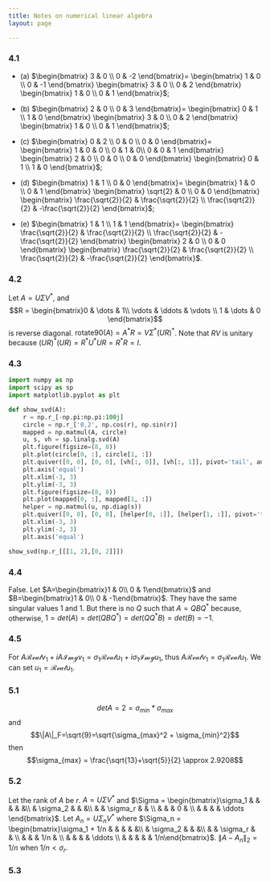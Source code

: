 ```yaml
---
title: Notes on numerical linear algebra
layout: page

---
```


### 4.1
- (a) $\begin{bmatrix}
3 & 0 \\
0 & -2
\end{bmatrix}=
\begin{bmatrix}
1 & 0 \\
0 & -1
\end{bmatrix}
\begin{bmatrix}
3 & 0 \\
0 & 2
\end{bmatrix}
\begin{bmatrix}
1 & 0 \\
0 & 1
\end{bmatrix}$;

- (b) $\begin{bmatrix}
2 & 0 \\
0 & 3
\end{bmatrix}=
\begin{bmatrix}
0 & 1 \\
1 & 0
\end{bmatrix}
\begin{bmatrix}
3 & 0 \\
0 & 2
\end{bmatrix}
\begin{bmatrix}
1 & 0 \\
0 & 1
\end{bmatrix}$;

- \(c\) $\begin{bmatrix}
0 & 2 \\
0 & 0 \\
0 & 0
\end{bmatrix}=
\begin{bmatrix}
1 & 0 & 0 \\
0 & 1 & 0\\
0 & 0 & 1
\end{bmatrix}
\begin{bmatrix}
2 & 0 \\
0 & 0 \\
0 & 0
\end{bmatrix}
\begin{bmatrix}
0 & 1 \\
1 & 0
\end{bmatrix}$;

- (d) $\begin{bmatrix}
1 & 1 \\
0 & 0
\end{bmatrix}=
\begin{bmatrix}
1 & 0  \\
0 & 1
\end{bmatrix}
\begin{bmatrix}
\sqrt{2} & 0 \\
0 & 0
\end{bmatrix}
\begin{bmatrix}
\frac{\sqrt{2}}{2} & \frac{\sqrt{2}}{2} \\
\frac{\sqrt{2}}{2} & -\frac{\sqrt{2}}{2}
\end{bmatrix}$;

- (e) $\begin{bmatrix}
1 & 1 \\
1 & 1
\end{bmatrix}=
\begin{bmatrix}
\frac{\sqrt{2}}{2} & \frac{\sqrt{2}}{2}  \\
\frac{\sqrt{2}}{2} & -\frac{\sqrt{2}}{2}
\end{bmatrix}
\begin{bmatrix}
2 & 0 \\
0 & 0
\end{bmatrix}
\begin{bmatrix}
\frac{\sqrt{2}}{2} & \frac{\sqrt{2}}{2} \\
\frac{\sqrt{2}}{2} & -\frac{\sqrt{2}}{2}
\end{bmatrix}$.

### 4.2
Let $A=U\Sigma V^*$, and
$$R = \begin{bmatrix}0 & \dots & 1\\ \vdots & \ddots & \vdots \\ 1 & \dots & 0 \end{bmatrix}$$
is reverse diagonal. $\text{rotate90}(A)=A^*R=V\Sigma^*(UR)^*$.  Note that $RV$ is unitary because $(UR)^*(UR)=R^*U^*UR=R^*R=I$.

### 4.3
```python
import numpy as np
import scipy as sp
import matplotlib.pyplot as plt

def show_svd(A):
	r = np.r_[-np.pi:np.pi:100j]
	circle = np.r_['0,2', np.cos(r), np.sin(r)]
	mapped = np.matmul(A, circle)
	u, s, vh = sp.linalg.svd(A)
	plt.figure(figsize=(8, 8))
	plt.plot(circle[0, :], circle[1, :])
	plt.quiver([0, 0], [0, 0], [vh[:, 0]], [vh[:, 1]], pivot='tail', angles='xy', scale_units='xy', scale=1.)
	plt.axis('equal')
	plt.xlim(-3, 3)
	plt.ylim(-3, 3)
	plt.figure(figsize=(8, 8))
	plt.plot(mapped[0, :], mapped[1, :])
	helper = np.matmul(u, np.diag(s))
	plt.quiver([0, 0], [0, 0], [helper[0, :]], [helper[1, :]], pivot='tail', angles='xy', scale_units='xy', scale=1.)
	plt.xlim(-3, 3)
	plt.ylim(-3, 3)
	plt.axis('equal')

show_svd(np.r_[[[1, 2],[0, 2]]])
```

### 4.4
False. Let $A=\begin{bmatrix}1 & 0\\ 0 & 1\end{bmatrix}$ and  $B=\begin{bmatrix}1 & 0\\ 0 & -1\end{bmatrix}$. They have the same singular values 1 and 1. But there is no $Q$ such that $A=QBQ^*$ because, otherwise, $1=det(A)=det(QBQ^*)=det(QQ^*B)=det(B)=-1$.

### 4.5
For $A \mathcal{Real} v_1+iA\mathcal{Img} v_1=\sigma_1 \mathcal{Real} u_1+i\sigma_1\mathcal{Img} u_1$, thus $A \mathcal{Real} v_1=\sigma_1 \mathcal{Real} u_1$. We can set $u_1=\mathcal{Real}u_1$.

### 5.1
$$det A = 2 = \sigma_{min} * \sigma_{max}$$
and
$$\|A\|_F=\sqrt{9}=\sqrt{\sigma_{max}^2 + \sigma_{min}^2}$$
then
$$\sigma_{max} = \frac{\sqrt{13}+\sqrt{5}}{2} \approx 2.9208$$

### 5.2
Let the rank of $A$ be $r$. $A=U\Sigma V^*$ and $\Sigma = \begin{bmatrix}\sigma_1 & & & & &\\ & \sigma_2 &  &  &\\ & & \sigma_r 
 & & \\ & & & 0 & \\  & & & & \ddots \end{bmatrix}$. Let $A_n = U\Sigma_n V^*$ where $\Sigma_n = \begin{bmatrix}\sigma_1 + 1/n & & & & &\\ & \sigma_2 &  &  &\\ & & \sigma_r 
 & & \\ & & & 1/n & \\  & & & & \ddots  \\ & & & & & 1/n\end{bmatrix}$. $\|A-A_n\|_2 = 1/n$ when $1/n < \sigma_r$.

### 5.3

<pre class="prettyprint">

